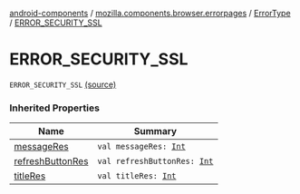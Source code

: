 [android-components](../../index.md) / [mozilla.components.browser.errorpages](../index.md) / [ErrorType](index.md) / [ERROR_SECURITY_SSL](./-e-r-r-o-r_-s-e-c-u-r-i-t-y_-s-s-l.md)

# ERROR_SECURITY_SSL

`ERROR_SECURITY_SSL` [(source)](https://github.com/mozilla-mobile/android-components/blob/master/components/browser/errorpages/src/main/java/mozilla/components/browser/errorpages/ErrorPages.kt#L55)

### Inherited Properties

| Name | Summary |
|---|---|
| [messageRes](message-res.md) | `val messageRes: `[`Int`](https://kotlinlang.org/api/latest/jvm/stdlib/kotlin/-int/index.html) |
| [refreshButtonRes](refresh-button-res.md) | `val refreshButtonRes: `[`Int`](https://kotlinlang.org/api/latest/jvm/stdlib/kotlin/-int/index.html) |
| [titleRes](title-res.md) | `val titleRes: `[`Int`](https://kotlinlang.org/api/latest/jvm/stdlib/kotlin/-int/index.html) |

